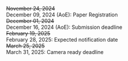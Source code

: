 <!-- November 24, 2024: Paper Registration<br/>
December 01, 2024: Submission deadline<br/>
February 19, 2025: Expected notification date<br/>
March 25, 2025: Camera ready copy deadline<br/> -->

<s>November 24, 2024</s><br/>December 09, 2024 (AoE): Paper Registration<br/>
<s>December 01, 2024</s><br/>December 16, 2024 (AoE): Submission deadline<br/>
<s>February 19, 2025</s><br/>February 28, 2025: Expected notification date<br/>
<s>March 25, 2025</s><br/>March 31, 2025: Camera ready deadline<br/>

